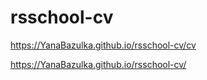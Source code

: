 # rsschool-cv

https://YanaBazulka.github.io/rsschool-cv/cv

https://YanaBazulka.github.io/rsschool-cv/
